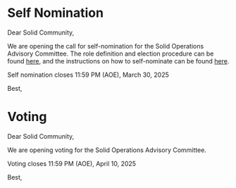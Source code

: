 # Self Nomination

Dear Solid Community,

We are opening the call for self-nomination for the Solid Operations Advisory Committee. The role definition and election procedure can be found [here](https://github.com/solid/odi-governance/blob/main/README.md#solid-operations-advisory-group-formerly-solid-team), and the instructions on how to self-nominate can be found [here](https://github.com/solid/odi-governance/blob/main/operations-advisory-committee/03-2025-nominations.md#solid-operations-advisory-committee---march-2025---self-nominations).

Self nomination closes 11:59 PM (AOE), March 30, 2025

Best,

# Voting

Dear Solid Community,

We are opening voting for the Solid Operations Advisory Committee. 

Voting closes 11:59 PM (AOE), April 10, 2025

Best,
